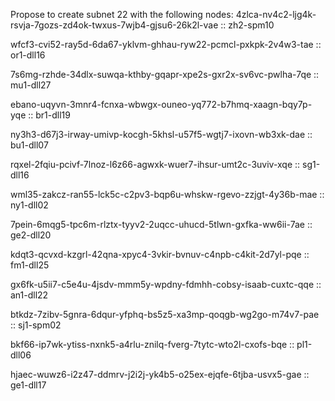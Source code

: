 Propose to create subnet 22 with the following nodes:
4zlca-nv4c2-ljg4k-rsvja-7gozs-zd4ok-twxus-7wjb4-gjsu6-26k2l-vae :: zh2-spm10

wfcf3-cvi52-ray5d-6da67-yklvm-ghhau-ryw22-pcmcl-pxkpk-2v4w3-tae :: or1-dll16

7s6mg-rzhde-34dlx-suwqa-kthby-gqapr-xpe2s-gxr2x-sv6vc-pwlha-7qe :: mu1-dll27

ebano-uqyvn-3mnr4-fcnxa-wbwgx-ouneo-yq772-b7hmq-xaagn-bqy7p-yqe :: br1-dll19

ny3h3-d67j3-irway-umivp-kocgh-5khsl-u57f5-wgtj7-ixovn-wb3xk-dae :: bu1-dll07

rqxel-2fqiu-pcivf-7lnoz-l6z66-agwxk-wuer7-ihsur-umt2c-3uviv-xqe :: sg1-dll16

wml35-zakcz-ran55-lck5c-c2pv3-bqp6u-whskw-rgevo-zzjgt-4y36b-mae :: ny1-dll02

7pein-6mqg5-tpc6m-rlztx-tyyv2-2uqcc-uhucd-5tlwn-gxfka-ww6ii-7ae :: ge2-dll20

kdqt3-qcvxd-kzgrl-42qna-xpyc4-3vkir-bvnuv-c4npb-c4kit-2d7yl-pqe :: fm1-dll25

gx6fk-u5ii7-c5e4u-4jsdv-mmm5y-wpdny-fdmhh-cobsy-isaab-cuxtc-qqe :: an1-dll22

btkdz-7zibv-5gnra-6dqur-yfphq-bs5z5-xa3mp-qoqgb-wg2go-m74v7-pae :: sj1-spm02

bkf66-ip7wk-ytiss-nxnk5-a4rlu-znilq-fverg-7tytc-wto2l-cxofs-bqe :: pl1-dll06

hjaec-wuwz6-i2z47-ddmrv-j2i2j-yk4b5-o25ex-ejqfe-6tjba-usvx5-gae :: ge1-dll17
